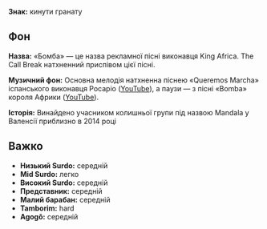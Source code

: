 **Знак:** кинути гранату

## Фон

**Назва:** «Бомба» — це назва рекламної пісні виконавця King Africa. The Call
Break натхненний приспівом цієї пісні.

**Музичний фон:** Основна мелодія натхненна піснею «Queremos Marcha» іспанського
виконавця Росаріо ([YouTube](https://www.youtube.com/watch?v=aC6XTOwNBO8)), а
паузи — з пісні «Bomba» короля Африки
([YouTube](https://www.youtube.com/watch?v=QlPS16NeBO0)).

**Історія:** Винайдено учасником колишньої групи під назвою Mandala у Валенсії
приблизно в 2014 році

## Важко

* **Низький Surdo:** середній
* **Mid Surdo:** легко
* **Високий Surdo:** середній
* **Представник:** середній
* **Малий барабан:** середній
* **Tamborim:** hard
* **Agogô:** середній
